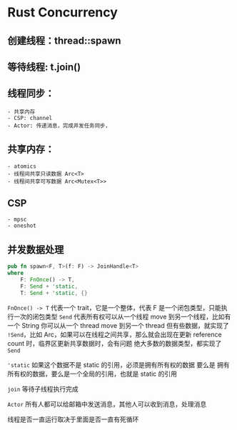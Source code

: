 # Rust Concurrency

## 创建线程：thread::spawn

## 等待线程: t.join()

## 线程同步：
    - 共享内存
    - CSP: channel
    - Actor: 传递消息，完成并发任务同步，

## 共享内存：
    - atomics
    - 线程间共享只读数据 Arc<T>
    - 线程间共享可写数据 Arc<Mutex<T>>

## CSP
    - mpsc 
    - oneshot

## 并发数据处理

```rust
pub fn spawn<F, T>(f: F) -> JoinHandle<T>
where
    F: FnOnce() -> T,
    F: Send + 'static,
    T: Send + 'static, {}
```
`FnOnce() -> T` 代表一个 trait，它是一个整体，代表 F 是一个闭包类型，只能执行一次的闭包类型
`Send` 代表所有权可以从一个线程 move 到另一个线程，比如有一个 String 你可以从一个 thread move 到另一个 thread 
但有些数据，就实现了 `!Send`，比如 Arc，如果可以在线程之间共享，那么就会出现在更新 reference count 时，临界区更新共享数据时，会有问题
绝大多数的数据类型，都实现了 `Send` 

`'static` 如果这个数据不是 static 的引用，必须是拥有所有权的数据
要么是 拥有所有权的数据，要么是一个全局的引用，也就是 static 的引用

`join` 等待子线程执行完成

`Actor` 所有人都可以给邮箱中发送消息，其他人可以收到消息，处理消息

线程是否一直运行取决于里面是否一直有死循环